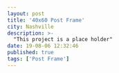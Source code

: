 ```yaml
---
layout: post
title: '40x60 Post Frame'
city: Nashville
description: >-
  "This project is a place holder"
date: 19-08-06 12:32:46
published: true
tags: ['Post Frame']
---
```


